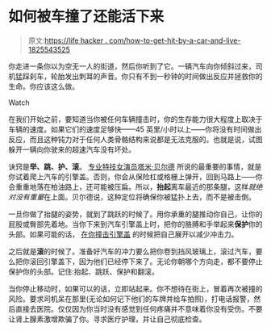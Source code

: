 # 如何被车撞了还能活下来

> 原文:[https://life hacker . com/how-to-get-hit-by-a-car-and-live-1825543525](https://lifehacker.com/how-to-get-hit-by-a-car-and-live-1825543525)

你走进一条你以为空无一人的街道，然后你听到了它。一辆汽车向你倾斜过来，司机猛踩刹车，轮胎发出刺耳的声音。你只有不到一秒钟的时间做出反应并拯救你的生命。你应该这么做。

Watch

在我们开始之前，要知道当你被任何车辆撞击时，你的生存能力很大程度上取决于车辆的速度。如果它们的速度足够快——45 英里/小时以上——你将没有时间做出反应，而且这种钝力对于任何人类骨骼结构来说都是无法克服的。也就是说，试图躲开一辆向你驶来的超速汽车没有坏处。

诀窍是**举、跳、护、滚**。 [专业特技女演员塔米·贝尔德](https://www.youtube.com/watch?v=VhKZwyIMiNk) 所说的最重要的事情，就是你试着爬上汽车的引擎盖。否则，你会从保险杠或格栅上弹开，回到马路上——你会重重地落在柏油路上，还可能被压扁。所以，**抬起**离车最近的那条腿，这样*就绝对没有重量*在上面。贝尔德说，这种定位将确保你被猛扑上去，而不是被击倒。

一旦你做了抬腿的姿势，就到了跳跃的时候了。用你承重的腿推动你自己，让你的屁股或臀部先着地。当你下来到汽车引擎盖上时，把你的胳膊和手举起来**保护**你的头部。如果可能的话， [在你撞击引擎盖](https://www.youtube.com/watch?v=IdwQAsASGOE) 的时候把自己展开以减少冲击力。

之后就是**滚**的时候了。准备好汽车的冲力要么把你卷到挡风玻璃上，滚过汽车，要么把你滚回引擎盖下，因为他们已经停下来了。无论你朝哪个方向走，都不要停止保护你的头部。记住:抬起、跳跃、保护和翻滚。

当你停止移动时，如果可以的话，立即站起来。你不想待在街上，冒着再次被撞的风险。要求司机呆在那里(无论如何记下他们的车牌并给车拍照)，打电话报警，然后直接去医院。仅仅因为你当时没有感觉到任何疼痛并不意味着你没有受伤。不要让肾上腺素激增欺骗了你。寻求医疗护理，并让自己彻底检查。